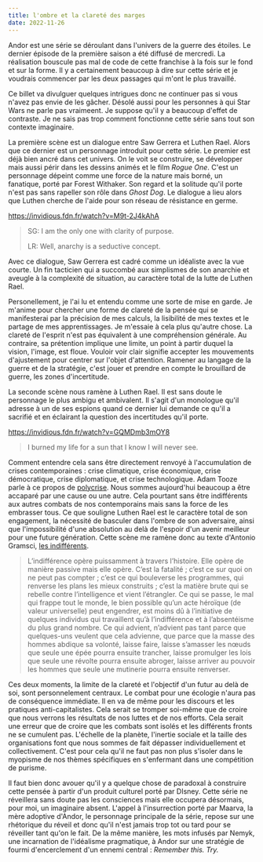 ```yaml
---
title: l'ombre et la clareté des marges
date: 2022-11-26
---
```


Andor est une série se déroulant dans l'univers de la guerre des étoiles.
Le dernier épisode de la première saison a été diffusé de mercredi.
La réalisation bouscule pas mal de code de cette franchise à la fois sur 
le fond et sur la forme.
Il y a certainement beaucoup à dire sur cette série et je voudrais 
commencer par les deux passages qui m'ont le plus travaillé.

Ce billet va divulguer quelques intrigues donc ne continuer pas si vous 
n'avez pas envie de les gâcher.
Désolé aussi pour les personnes à qui Star Wars ne parle pas vraimeent.
Je suppose qu'il y a beaucoup d'effet de contraste.
Je ne sais pas trop comment fonctionne cette série sans tout son 
contexte imaginaire.

La première scène est un dialogue entre Saw Gerrera et Luthen Rael.
Alors que ce dernier est un personnage introduit pour cette série.
Le premier est déjà bien ancré dans cet univers.
On le voit se construire, se développer mais aussi périr dans les 
dessins animés et le film *Rogue One*.
C'est un personnage dépeint comme une force de la nature mais borné, un 
fanatique, porté par Forest Withaker.
Son regard et la solitude qu'il porte n'est pas sans rapeller son rôle 
dans *Ghost Dog*.
Le dialogue a lieu alors que Luthen cherche de l'aide pour son réseau de 
résistance en germe.

https://invidious.fdn.fr/watch?v=M9t-2J4kAhA

 > SG: I am the only one with clarity of purpose.
 >
 > LR: Well, anarchy is a seductive concept.

Avec ce dialogue, Saw Gerrera est cadré comme un idéaliste avec la vue 
courte.
Un fin tacticien qui a succombé aux simplismes de son anarchie et 
aveugle à la complexité de situation, au caractère total de la lutte de 
Luthen Rael.

Personellement, je l'ai lu et entendu comme une sorte de mise en garde.
Je m'anime pour chercher une forme de clareté de la pensée qui se 
manifesterai par la précision de mes calculs, la lisibilité de mes 
textes et le partage de mes apprentissages.
Je m'essaie à cela plus qu'autre chose.
La clareté de l'esprit n'est pas équivalent à une compréhension générale.
Au contraire, sa prétention implique une limite, un point à partir 
duquel la vision, l'image, est floue.
Vouloir voir clair signifie accepter les mouvements d'ajustement pour 
centrer sur l'objet d'attention.
Ramener au langage de la guerre et de la stratégie, c'est jouer et 
prendre en compte le brouillard de guerre, les zones d'incertitude.

La seconde scène nous ramène à Luthen Rael.
Il est sans doute le personnage le plus ambigu et ambivalent.
Il s'agit d'un monologue qu'il adresse à un de ses espions quand ce 
dernier lui demande ce qu'il a sacrifié et en éclairant la question des 
incertitudes qu'il porte.

https://invidious.fdn.fr/watch?v=GQMDmb3mOY8

 > I burned my life for a sun that I know I will never see.

Comment entendre cela sans être directement renvoyé à l'accumulation de 
crises contemporaines : crise climatique, crise économique, crise 
démocratique, crise diplomatique, et crise technologique.
Adam Tooze parle à ce propos de [polycrise][2].
Nous sommes aujourd'hui beaucoup a être accaparé par une cause ou une autre.
Cela pourtant sans être indifférents aux autres combats de nos 
contemporains mais sans la force de les embrasser tous.
Ce que souligne Luthen Rael est le caractère total de son engagement, la 
nécessité de basculer dans l'ombre de son adversaire, ainsi que 
l'impossibilité d'une absolution au delà de l'espoir d'un avenir 
meilleur pour une future génération.
Cette scène me ramène donc au texte d'Antonio Gramsci, [les 
indifférents][1].

 > L’indifférence opère puissamment à travers l’histoire. Elle opère de 
manière passive mais elle opère. C’est la fatalité ; c’est ce sur quoi 
on ne peut pas compter ; c’est ce qui bouleverse les programmes, qui 
renverse les plans les mieux construits ; c’est la matière brute qui se 
rebelle contre l’intelligence et vient l’étrangler. Ce qui se passe, le 
mal qui frappe tout le monde, le bien possible qu’un acte héroïque (de 
valeur universelle) peut engendrer, est moins dû à l’initiative de 
quelques individus qui travaillent qu’à l’indifférence et à 
l’absentéisme du plus grand nombre. Ce qui advient, n’advient pas tant 
parce que quelques-uns veulent que cela advienne, que parce que la masse 
des hommes abdique sa volonté, laisse faire, laisse s’amasser les nœuds 
que seule une épée pourra ensuite trancher, laisse promulger les lois 
que seule une révolte pourra ensuite abroger, laisse arriver au pouvoir 
les hommes que seule une mutinerie pourra ensuite renverser.

Ces deux moments, la limite de la clareté et l'objectif d'un futur au 
delà de soi, sont personnelement centraux.
Le combat pour une écologie n'aura pas de conséquence immédiate.
Il en va de même pour les discours et les pratiques anti-capitalistes.
Cela serait se tromper soi-même que de croire que nous verrons les 
résultats de nos luttes et de nos efforts.
Cela serait une erreur que de croire que les combats sont isolés et les 
différents fronts ne se cumulent pas.
L'échelle de la planète, l'inertie sociale et la taille des 
organisations font que nous sommes de fait dépasser individuellement et 
collectivement.
C'est pour cela qu'il ne faut pas non plus s'isoler dans le myopisme de 
nos thèmes spécifiques en s'enfermant dans une compétition de purisme.

Il faut bien donc avouer qu'il y a quelque chose de paradoxal à 
construire cette pensée à partir d'un produit culturel porté par DIsney.
Cette série ne réveillera sans doute pas les consciences mais elle 
occupera désormais, pour moi, un imaginaire absent.
L'appel à l'insurrection porté par Maarva, la mère adoptive d'Andor, le 
personnage principale de la série, repose sur une rhétorique du réveil 
et donc qu'il n'est jamais trop tot ou tard pour se réveiller tant qu'on 
le fait.
De la même manière, les mots infusés par Nemyk, une incarnation de 
l'idéalisme pragmatique, à Andor sur une stratégie de fourmi 
d'encerclement d'un ennemi central : *Remember this. Try.*

[1]: http://cendres.net/2016/03/09/pourquoi_je_hais_l_indifference_gramsci/
[2]: https://substack.com/profile/2779232-adam-tooze

